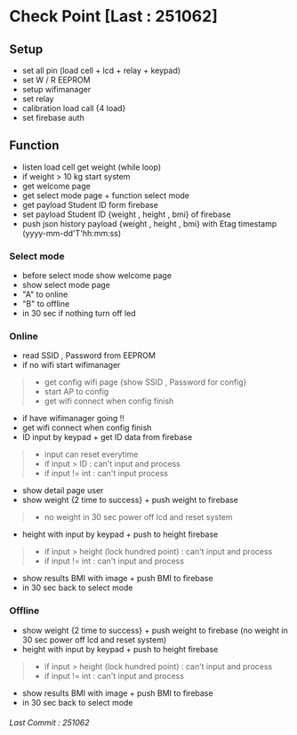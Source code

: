 # **Check Point [Last : 251062]**
## Setup <br>
- set all pin (load cell + lcd + relay + keypad) <br>
- set W / R EEPROM <br>
- setup wifimanager <br>
- set relay <br>
- calibration load call {4 load} <br>
- set firebase auth <br>
## Function <br>
- listen load cell get weight (while loop)<br>
- if weight > 10 kg start system <br>
- get welcome page<br>
- get select mode page + function select mode<br>
- get payload Student ID form firebase<br>
- set payload Student ID {weight , height , bmi} of firebase<br>
- push json history payload {weight , height , bmi} with Etag timestamp (yyyy-mm-dd'T'hh:mm:ss)<br>
### Select mode <br>
- before select mode show welcome page<br>
- show select mode page <br>
- "A" to online <br> 
- "B" to offline <br>
- in 30 sec if nothing turn off led 
### Online <br>
- read SSID , Password from EEPROM
- if no wifi start wifimanager 
 > - get config wifi page {show SSID , Password for config} <br>
 > - start AP to config <br>
 > - get wifi connect when config finish <br>
- if have wifimanager going !! 
- get wifi connect when config finish
- ID input by keypad + get ID data from firebase 
 > - input can reset everytime
 > - if input > ID : can't input and process <br>
 > - if input != int : can't input process 
- show detail page user
- show weight {2 time to success} + push weight to firebase 
 > - no weight in 30 sec power off lcd and reset system
- height with input by keypad + push to height firebase  
 > - if input > height (lock hundred point) : can't input and process 
 > - if input != int : can't input and process
- show results BMI with image  + push BMI to firebase 
- in 30 sec back to select mode
### Offline
- show weight \{2 time to success\} + push weight to firebase (no weight in 30 sec power off lcd and reset system)
- height with input by keypad + push to height firebase  
 > - if input > height (lock hundred point) : can't input and process 
 > - if input != int : can't input and process
- show results BMI with image  + push BMI to firebase 
- in 30 sec back to select mode

###### Last Commit : 251062 
